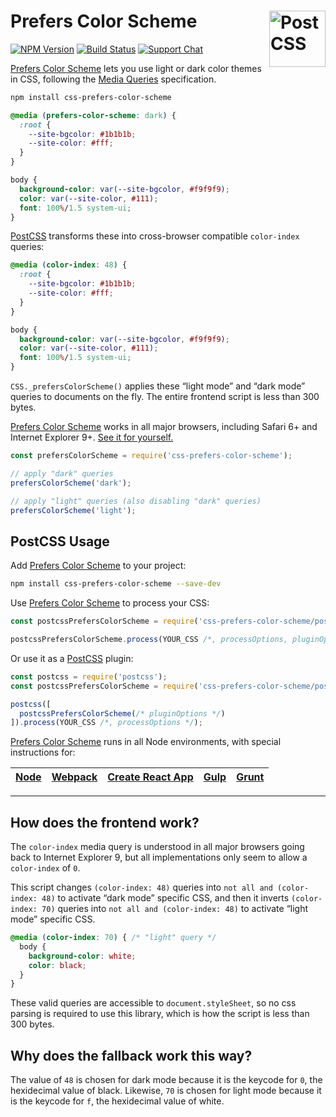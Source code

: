 # Prefers Color Scheme [<img src="https://jonathantneal.github.io/dom-logo.svg" alt="PostCSS" width="90" height="90" align="right">][Prefers Color Scheme]

[![NPM Version][npm-img]][npm-url]
[![Build Status][cli-img]][cli-url]
[![Support Chat][git-img]][git-url]

[Prefers Color Scheme] lets you use light or dark color themes in CSS,
following the [Media Queries] specification.

```bash
npm install css-prefers-color-scheme
```

```css
@media (prefers-color-scheme: dark) {
  :root {
    --site-bgcolor: #1b1b1b;
    --site-color: #fff;
  }
}

body {
  background-color: var(--site-bgcolor, #f9f9f9);
  color: var(--site-color, #111);
  font: 100%/1.5 system-ui;
}
```

[PostCSS] transforms these into cross-browser compatible `color-index` queries:

```css
@media (color-index: 48) {
  :root {
    --site-bgcolor: #1b1b1b;
    --site-color: #fff;
  }
}

body {
  background-color: var(--site-bgcolor, #f9f9f9);
  color: var(--site-color, #111);
  font: 100%/1.5 system-ui;
}
```

`CSS._prefersColorScheme()` applies these “light mode” and “dark mode” queries
to documents on the fly. The entire frontend script is less than 300 bytes.

[Prefers Color Scheme] works in all major browsers, including Safari 6+ and
Internet Explorer 9+.
[See it for yourself.](https://app.crossbrowsertesting.com/public/i76b092cd2b52b86/screenshots/z25c0ccdfcc9c9b8956f?size=medium&type=windowed)

```js
const prefersColorScheme = require('css-prefers-color-scheme');

// apply "dark" queries
prefersColorScheme('dark');

// apply "light" queries (also disabling "dark" queries)
prefersColorScheme('light');
```

## PostCSS Usage

Add [Prefers Color Scheme] to your project:

```bash
npm install css-prefers-color-scheme --save-dev
```

Use [Prefers Color Scheme] to process your CSS:

```js
const postcssPrefersColorScheme = require('css-prefers-color-scheme/postcss');

postcssPrefersColorScheme.process(YOUR_CSS /*, processOptions, pluginOptions */);
```

Or use it as a [PostCSS] plugin:

```js
const postcss = require('postcss');
const postcssPrefersColorScheme = require('css-prefers-color-scheme/postcss');

postcss([
  postcssPrefersColorScheme(/* pluginOptions */)
]).process(YOUR_CSS /*, processOptions */);
```

[Prefers Color Scheme] runs in all Node environments, with special
instructions for:

| [Node](INSTALL.md#node) | [Webpack](INSTALL.md#webpack) | [Create React App](INSTALL.md#create-react-app) | [Gulp](INSTALL.md#gulp) | [Grunt](INSTALL.md#grunt) |
| --- | --- | --- | --- | --- |

---

## How does the frontend work?

The `color-index` media query is understood in all major browsers going back to
Internet Explorer 9, but all implementations only seem to allow a `color-index`
of `0`.

This script changes `(color-index: 48)` queries into
`not all and (color-index: 48)` to activate “dark mode” specific CSS, and then
it inverts `(color-index: 70)` queries into `not all and (color-index: 48)`
to activate “light mode” specific CSS.

```css
@media (color-index: 70) { /* "light" query */
  body {
    background-color: white;
    color: black;
  }
}
```

These valid queries are accessible to `document.styleSheet`, so no css parsing
is required to use this library, which is how the script is less than 300 bytes.

## Why does the fallback work this way?

The value of `48` is chosen for dark mode because it is the keycode for `0`,
the hexidecimal value of black. Likewise, `70` is chosen for light mode because
it is the keycode for `f`, the hexidecimal value of white.

[cli-img]: https://img.shields.io/travis/csstools/css-prefers-color-scheme.svg
[cli-url]: https://travis-ci.org/csstools/css-prefers-color-scheme
[git-img]: https://img.shields.io/badge/support-chat-blue.svg
[git-url]: https://gitter.im/postcss/postcss
[npm-img]: https://img.shields.io/npm/v/css-prefers-color-scheme.svg
[npm-url]: https://www.npmjs.com/package/css-prefers-color-scheme

[PostCSS]: https://github.com/postcss/postcss
[Prefers Color Scheme]: https://github.com/csstools/css-prefers-color-scheme
[Media Queries]: https://drafts.csswg.org/mediaqueries-5/#descdef-media-prefers-color-scheme
